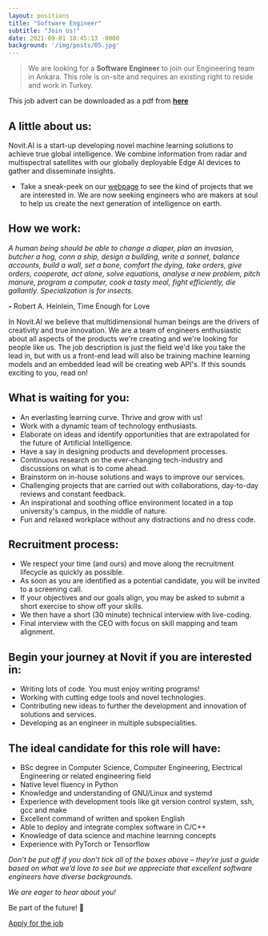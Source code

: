 ```yaml
---
layout: positions
title: "Software Engineer"
subtitle: "Join Us!"
date: 2021-09-01 10:45:13 -0000
background: '/img/posts/05.jpg'
---
```


> We are looking for a **Software Engineer** to join our Engineering team in Ankara. This role is on-site and requires an existing right to reside and work in Turkey.

This job advert can be downloaded as a pdf from [**here**](https://cloud.novit.ai/index.php/s/74gMEsWDcJsj8oW)

## A little about us:
Novit.AI is a start-up developing novel machine learning solutions to achieve true global intelligence. We combine information from radar and multispectral satellites with our globally deployable Edge AI devices to gather and disseminate insights.
* Take a sneak-peek on our [webpage](https://novit.ai) to see the kind of projects that we are interested in.
We are now seeking engineers who are makers at soul to help us create the next generation of intelligence on earth.

## How we work:
*A human being should be able to change a diaper, plan an invasion, butcher a hog, conn a ship, design a building, write a sonnet, balance accounts, build a wall, set a bone, comfort the dying, take orders, give orders, cooperate, act alone, solve equations, analyse a new problem, pitch manure, program a computer, cook a tasty meal, fight efficiently, die gallantly. Specialization is for insects.*

 **-** Robert A. Heinlein, Time Enough for Love

In Novit.AI we believe that multidimensional human beings are the drivers of creativity and true innovation. We are a team of engineers enthusiastic about all aspects of the products we're creating and we're looking for people like us. The job description is just the field we'd like you take the lead in, but with us a front-end lead will also be training machine learning models and an embedded lead will be creating web API's. If this sounds exciting to you, read on!

## What is waiting for you:
* An everlasting learning curve. Thrive and grow with us!
* Work with a dynamic team of technology enthusiasts.
* Elaborate on ideas and identify opportunities that are extrapolated for the future of Artificial Intelligence.
* Have a say in designing products and development processes.
* Continuous research on the ever-changing tech-industry and discussions on what is to come ahead.
* Brainstorm on in-house solutions and ways to improve our services.
* Challenging projects that are carried out with collaborations, day-to-day reviews and constant feedback.
* An inspirational and soothing office environment located in a top university's campus, in the middle of nature.
* Fun and relaxed workplace without any distractions and no dress code.

## Recruitment process:
* We respect your time (and ours) and move along the recruitment lifecycle as quickly as possible.
* As soon as you are identified as a potential candidate, you will be invited to a screening call.
* If your objectives and our goals align, you may be asked to submit a short exercise to show off your skills.
* We then have a short (30 minute) technical interview with live-coding.
* Final interview with the CEO with focus on skill mapping and team alignment.

## Begin your journey at Novit if you are interested in:
* Writing lots of code. You must enjoy writing programs!
* Working with cutting edge tools and novel technologies.
* Contributing new ideas to further the development and innovation of solutions and services.
* Developing as an engineer in multiple subspecialities.

## The ideal candidate for this role will have:
* BSc degree in Computer Science, Computer Engineering, Electrical Engineering or related engineering field
* Native level fluency in Python
* Knowledge and understanding of GNU/Linux and systemd
* Experience with development tools like git version control system, ssh, gcc and make
* Excellent command of written and spoken English
* Able to deploy and integrate complex software in C/C++
* Knowledge of data science and machine learning concepts
* Experience with PyTorch or Tensorflow

*Don’t be put off if you don’t tick all of the boxes above – they’re just a guide based on what we’d love to see but we appreciate that excellent software engineers have diverse backgrounds.*

*We are eager to hear about you!*

Be part of the future! 🚀

<div class="clearfix text-center">
    <a class="btn btn-primary " target="_blank" href="https://jobs.novit.ai">Apply for the job</a>
</div>


[1]: mailto:careers@novit.ai

